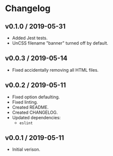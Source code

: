 # Changelog

## v0.1.0 / 2019-05-31

- Added Jest tests.
- UnCSS filename "banner" turned off by default.

## v0.0.3 / 2019-05-14

- Fixed accidentally removing all HTML files.

## v0.0.2 / 2019-05-11

- Fixed option defaulting.
- Fixed linting.
- Created README.
- Created CHANGELOG.
- Updated dependencies:
  - `eslint`

## v0.0.1 / 2019-05-11

- Initial verison.
